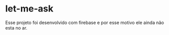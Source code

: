 # let-me-ask
Esse projeto foi desenvolvido com firebase e por esse motivo ele ainda não esta no ar.
